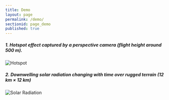 ```yaml
---
title: Demo
layout: page
permalink: /demo/
sectionid: page_demo
published: true
---
```


##### 1. Hotspot effect captured by a perspective camera (flight height around 500 m).
![Hotspot](http://jianboqi.github.io/img/content/hotspot.gif)

##### 2. Downwelling solar radiation changing with time over rugged terrain (12 km × 12 km)
![Solar Radiation](http://jianboqi.github.io/img/content/downwelling_radiation.gif)
